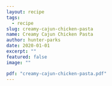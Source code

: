 ```yaml
---
layout: recipe
tags:
  - recipe
slug: creamy-cajun-chicken-pasta
name: Creamy Cajun Chicken Pasta
author: hunter-parks
date: 2020-01-01
excerpt: ""
featured: false
image: ""

pdf: "creamy-cajun-chicken-pasta.pdf"
---
```

